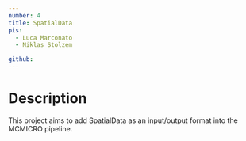 ```yaml
---
number: 4
title: SpatialData
pis:
  - Luca Marconato
  - Niklas Stolzem

github: 
---
```

# Description

This project aims to add SpatialData as an input/output format into the MCMICRO pipeline.
